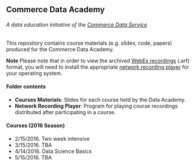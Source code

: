 ## Commerce Data Academy
###### *A data education initiative of the [Commerce Data Service](https://commerce.gov/dataservice)*

This repository contains course materials (e.g. slides, code, papers) produced for the Commerce Data Academy.

**Note** Please note that in order to view the archived [WebEx recordings](https://www.webex.com/play-webex-recording.html) (.arf) format, you will need to install the appropriate [network recording player](https://github.com/CommerceDataService/Commerce_Data_Academy_Courses/tree/master/Network%20Recording%20Player) for your operating system.


#### Folder contents
- **Courses Materials**: Slides for each course held by the Data Academy.
- **Network Recording Player**: Program for playing course recordings distributed after participating in a course.


#### Courses (2016 Season)
- 2/15/2016. Two week intensive
- 3/15/2016. TBA
- 4/14/2016. Data Science Basics
- 5/15/2016. TBA
